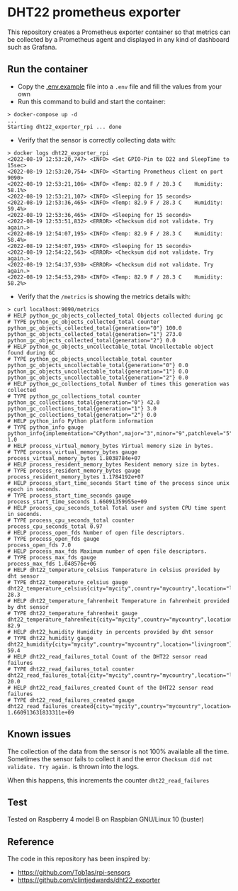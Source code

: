 # DHT22 prometheus exporter

This repository creates a Prometheus exporter container so that metrics can be collected by a Prometheus agent and displayed in any kind of dashboard such as Grafana.

## Run the container

- Copy the [.env.example](./.env.example) file into a `.env` file and fill the values from your own
- Run this command to build and start the container:
```
> docker-compose up -d
...
Starting dht22_exporter_rpi ... done
```
- Verify that the sensor is correctly collecting data with:
```
> docker logs dht22_exporter_rpi
<2022-08-19 12:53:20,747> <INFO> <Set GPIO-Pin to D22 and SleepTime to 15sec>
<2022-08-19 12:53:20,754> <INFO> <Starting Prometheus client on port 9090>
<2022-08-19 12:53:21,106> <INFO> <Temp: 82.9 F / 28.3 C    Humidity: 58.1%>
<2022-08-19 12:53:21,107> <INFO> <Sleeping for 15 seconds>
<2022-08-19 12:53:36,465> <INFO> <Temp: 82.9 F / 28.3 C    Humidity: 59.4%>
<2022-08-19 12:53:36,465> <INFO> <Sleeping for 15 seconds>
<2022-08-19 12:53:51,832> <ERROR> <Checksum did not validate. Try again.>
<2022-08-19 12:54:07,195> <INFO> <Temp: 82.9 F / 28.3 C    Humidity: 58.4%>
<2022-08-19 12:54:07,195> <INFO> <Sleeping for 15 seconds>
<2022-08-19 12:54:22,563> <ERROR> <Checksum did not validate. Try again.>
<2022-08-19 12:54:37,930> <ERROR> <Checksum did not validate. Try again.>
<2022-08-19 12:54:53,298> <INFO> <Temp: 82.9 F / 28.3 C    Humidity: 58.2%>
```
- Verify that the `/metrics` is showing the metrics details with:
```
> curl localhost:9090/metrics
# HELP python_gc_objects_collected_total Objects collected during gc
# TYPE python_gc_objects_collected_total counter
python_gc_objects_collected_total{generation="0"} 100.0
python_gc_objects_collected_total{generation="1"} 273.0
python_gc_objects_collected_total{generation="2"} 0.0
# HELP python_gc_objects_uncollectable_total Uncollectable object found during GC
# TYPE python_gc_objects_uncollectable_total counter
python_gc_objects_uncollectable_total{generation="0"} 0.0
python_gc_objects_uncollectable_total{generation="1"} 0.0
python_gc_objects_uncollectable_total{generation="2"} 0.0
# HELP python_gc_collections_total Number of times this generation was collected
# TYPE python_gc_collections_total counter
python_gc_collections_total{generation="0"} 42.0
python_gc_collections_total{generation="1"} 3.0
python_gc_collections_total{generation="2"} 0.0
# HELP python_info Python platform information
# TYPE python_info gauge
python_info{implementation="CPython",major="3",minor="9",patchlevel="5",version="3.9.5"} 1.0
# HELP process_virtual_memory_bytes Virtual memory size in bytes.
# TYPE process_virtual_memory_bytes gauge
process_virtual_memory_bytes 1.8038784e+07
# HELP process_resident_memory_bytes Resident memory size in bytes.
# TYPE process_resident_memory_bytes gauge
process_resident_memory_bytes 1.1784192e+07
# HELP process_start_time_seconds Start time of the process since unix epoch in seconds.
# TYPE process_start_time_seconds gauge
process_start_time_seconds 1.66091359955e+09
# HELP process_cpu_seconds_total Total user and system CPU time spent in seconds.
# TYPE process_cpu_seconds_total counter
process_cpu_seconds_total 0.97
# HELP process_open_fds Number of open file descriptors.
# TYPE process_open_fds gauge
process_open_fds 7.0
# HELP process_max_fds Maximum number of open file descriptors.
# TYPE process_max_fds gauge
process_max_fds 1.048576e+06
# HELP dht22_temperature_celsius Temperature in celsius provided by dht sensor
# TYPE dht22_temperature_celsius gauge
dht22_temperature_celsius{city="mycity",country="mycountry",location="livingroom"} 28.3
# HELP dht22_temperature_fahrenheit Temperature in fahrenheit provided by dht sensor
# TYPE dht22_temperature_fahrenheit gauge
dht22_temperature_fahrenheit{city="mycity",country="mycountry",location="livingroom"} 82.9
# HELP dht22_humidity Humidity in percents provided by dht sensor
# TYPE dht22_humidity gauge
dht22_humidity{city="mycity",country="mycountry",location="livingroom"} 59.4
# HELP dht22_read_failures_total Count of the DHT22 sensor read failures
# TYPE dht22_read_failures_total counter
dht22_read_failures_total{city="mycity",country="mycountry",location="livingroom"} 20.0
# HELP dht22_read_failures_created Count of the DHT22 sensor read failures
# TYPE dht22_read_failures_created gauge
dht22_read_failures_created{city="mycity",country="mycountry",location="livingroom"} 1.660913631833311e+09
```

## 

## Known issues

The collection of the data from the sensor is not 100% available all the time. Sometimes the sensor fails to collect it and the error `Checksum did not validate. Try again.` is thrown into the logs.

When this happens, this increments the counter `dht22_read_failures`

## Test

Tested on Raspberry 4 model B on Raspbian GNU/Linux 10 (buster)

## Reference

The code in this repository has been inspired by:
- https://github.com/Tob1as/rpi-sensors
- https://github.com/clintjedwards/dht22_exporter
